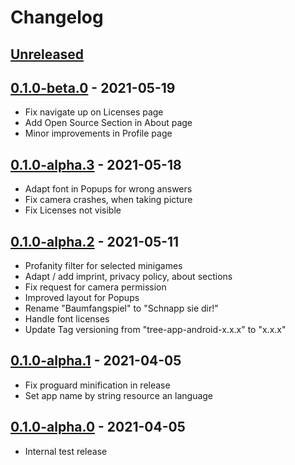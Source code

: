 # Changelog

## [Unreleased]

## [0.1.0-beta.0] - 2021-05-19
- Fix navigate up on Licenses page
- Add Open Source Section in About page
- Minor improvements in Profile page

## [0.1.0-alpha.3] - 2021-05-18
- Adapt font in Popups for wrong answers
- Fix camera crashes, when taking picture
- Fix Licenses not visible

## [0.1.0-alpha.2] - 2021-05-11
- Profanity filter for selected minigames
- Adapt / add imprint, privacy policy, about sections 
- Fix request for camera permission
- Improved layout for Popups
- Rename "Baumfangspiel" to "Schnapp sie dir!"
- Handle font licenses
- Update Tag versioning from "tree-app-android-x.x.x" to "x.x.x"

## [0.1.0-alpha.1] - 2021-04-05
- Fix proguard minification in release
- Set app name by string resource an language

## [0.1.0-alpha.0] - 2021-04-05
- Internal test release

[unreleased]: https://github.com/lmu-informatics/tree-app-android/compare/0.1.0-beta.0...master
[0.1.0-beta.0]: https://github.com/lmu-informatics/tree-app-android/compare/0.1.0-alpha.3...0.1.0-beta.0
[0.1.0-alpha.3]: https://github.com/lmu-informatics/tree-app-android/compare/0.1.0-alpha.2...0.1.0-alpha.3
[0.1.0-alpha.2]: https://github.com/lmu-informatics/tree-app-android/compare/0.1.0-alpha.1...0.1.0-alpha.2
[0.1.0-alpha.1]: https://github.com/lmu-informatics/tree-app-android/compare/0.1.0-alpha.0...0.1.0-alpha.1
[0.1.0-alpha.0]: https://github.com/lmu-informatics/tree-app-android/compare/0.0.7...0.1.0-alpha.0
[0.0.7]: https://github.com/lmu-informatics/tree-app-android/releases/tag/0.0.7
